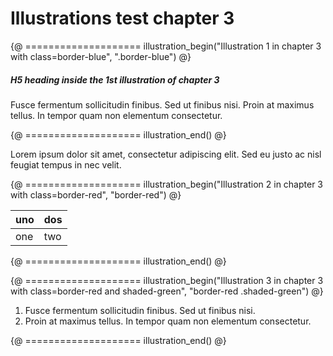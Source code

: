# Illustrations test chapter 3

{@ ==================== illustration_begin("Illustration 1 in chapter 3 with class=border-blue", ".border-blue") @}

##### H5 heading inside the 1st illustration of chapter 3

Fusce fermentum sollicitudin finibus. Sed ut finibus nisi. 
Proin at maximus tellus. In tempor quam non elementum consectetur. 
 
{@ ==================== illustration_end() @}  

Lorem ipsum dolor sit amet, consectetur adipiscing elit. 
Sed eu justo ac nisl feugiat tempus in nec velit. 

{@ ==================== 
illustration_begin("Illustration 2 in chapter 3 with class=border-red", "border-red") @}

| uno | dos |
| --- | --- |
| one | two |

{@ ==================== illustration_end() @}  

{@ ==================== 
illustration_begin("Illustration 3 in chapter 3 with class=border-red and shaded-green", 
"border-red .shaded-green") @} 

1. Fusce fermentum sollicitudin finibus. Sed ut finibus nisi. 
2. Proin at maximus tellus. In tempor quam non elementum consectetur. 
 
{@ ==================== illustration_end() @}  




